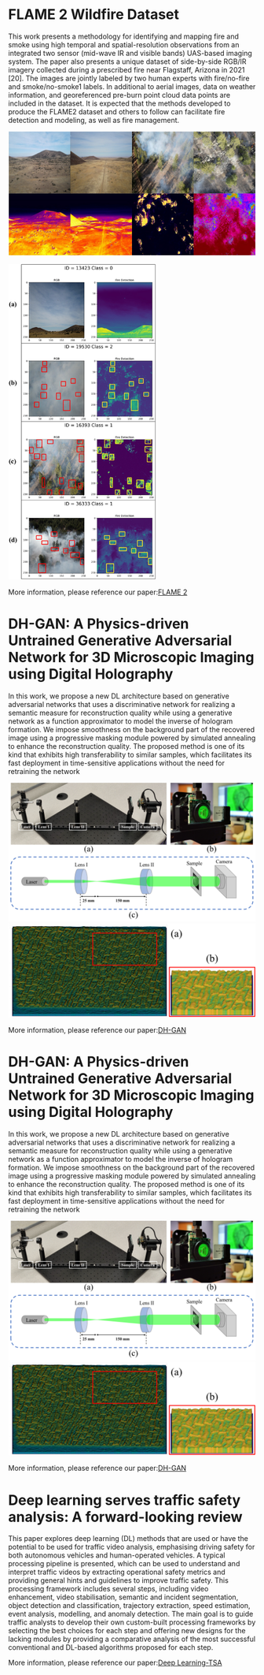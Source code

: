 




# FLAME 2 Wildfire Dataset

This work presents a methodology for identifying and mapping fire and smoke using high temporal 
and spatial-resolution observations from an integrated two sensor (mid-wave IR and visible bands) 
UAS-based imaging system. The paper also presents a unique dataset of side-by-side RGB/IR imagery 
collected during a prescribed fire near Flagstaff, Arizona in 2021 [20]. The images are jointly 
labeled by two human experts with fire/no-fire and smoke/no-smoke1 labels. In additional to aerial 
images, data on weather information, and georeferenced pre-burn point cloud data points are included 
in the dataset. It is expected that the methods developed to produce the FLAME2 dataset and others 
to follow can facilitate fire detection and modeling, as well as fire management.

![Sample of Dataset](../images/FLAME2/flame.jpg)
<!-- ![Flame detection](../images/FLAME2/flame_test.jpg) -->
<img src="../images/FLAME2/flame_test.jpg" width="300px">

More information, please reference our paper:<a href="https://ieeexplore.ieee.org/abstract/document/9953997/">FLAME 2</a>


# DH-GAN: A Physics-driven Untrained Generative Adversarial Network for 3D Microscopic Imaging using Digital Holography

In this work, we propose a new DL architecture based on generative adversarial networks that uses
a discriminative network for realizing a semantic measure for reconstruction quality while using
a generative network as a function approximator to model the inverse of hologram formation. We
impose smoothness on the background part of the recovered image using a progressive masking
module powered by simulated annealing to enhance the reconstruction quality. The proposed method
is one of its kind that exhibits high transferability to similar samples, which facilitates its fast
deployment in time-sensitive applications without the need for retraining the network

![Experiment Setup](../images/DH/DH_lab_1.png)
![Onion Epidermis - Phase information plot in 3D space](../images/DH/phase_to_3D.png)


More information, please reference our paper:<a href="https://arxiv.org/abs/2205.12920">DH-GAN</a>




# DH-GAN: A Physics-driven Untrained Generative Adversarial Network for 3D Microscopic Imaging using Digital Holography

In this work, we propose a new DL architecture based on generative adversarial networks that uses
a discriminative network for realizing a semantic measure for reconstruction quality while using
a generative network as a function approximator to model the inverse of hologram formation. We
impose smoothness on the background part of the recovered image using a progressive masking
module powered by simulated annealing to enhance the reconstruction quality. The proposed method
is one of its kind that exhibits high transferability to similar samples, which facilitates its fast
deployment in time-sensitive applications without the need for retraining the network

![Experiment Setup](../images/DH/DH_lab_1.png)
![Onion Epidermis - Phase information plot in 3D space](../images/DH/phase_to_3D.png)


More information, please reference our paper:<a href="https://arxiv.org/abs/2205.12920">DH-GAN</a>


# Deep learning serves traffic safety analysis: A forward-looking review


This paper explores deep learning (DL) methods that are used or have the potential to be used for 
traffic video analysis, emphasising driving safety for both autonomous vehicles and human-operated 
vehicles. A typical processing pipeline is presented, which can be used to understand and interpret
traffic videos by extracting operational safety metrics and providing general hints and guidelines 
to improve traffic safety. This processing framework includes several steps, including video 
enhancement, video stabilisation, semantic and incident segmentation, object detection and 
classification, trajectory extraction, speed estimation, event analysis, modelling, and anomaly 
detection. The main goal is to guide traffic analysts to develop their own custom-built processing 
frameworks by selecting the best choices for each step and offering new designs for the lacking 
modules by providing a comparative analysis of the most successful conventional and DL-based 
algorithms proposed for each step.


More information, please reference our paper:<a href="https://ietresearch.onlinelibrary.wiley.com/doi/full/10.1049/itr2.12257">Deep Learning-TSA</a>

















